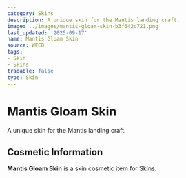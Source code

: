 ```yaml
---
category: Skins
description: A unique skin for the Mantis landing craft.
image: ../images/mantis-gloam-skin-b3f642c721.png
last_updated: '2025-09-17'
name: Mantis Gloam Skin
source: WFCD
tags:
- Skin
- Skins
tradable: false
type: Skin
---
```


# Mantis Gloam Skin

A unique skin for the Mantis landing craft.

## Cosmetic Information

**Mantis Gloam Skin** is a skin cosmetic item for Skins.

